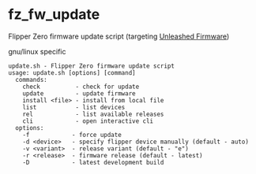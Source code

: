# fz_fw_update

Flipper Zero firmware update script (targeting [Unleashed Firmware](https://github.com/DarkFlippers/unleashed-firmware))

gnu/linux specific

```
update.sh - Flipper Zero firmware update script
usage: update.sh [options] [command]
  commands:
    check          - check for update
    update         - update firmware
    install <file> - install from local file
    list           - list devices
    rel            - list available releases
    cli            - open interactive cli
  options:
    -f            - force update
    -d <device>   - specify flipper device manually (default - auto)
    -v <variant>  - release variant (default - "e")
    -r <release>  - firmware release (default - latest)
    -D            - latest development build
```

